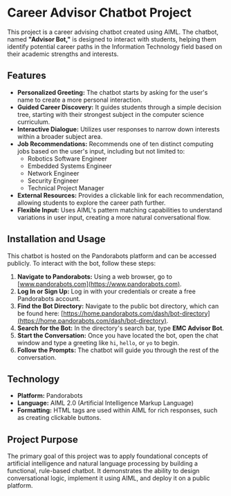 # Career Advisor Chatbot Project

This project is a career advising chatbot created using AIML. The chatbot, named **"Advisor Bot,"** is designed to interact with students, helping them identify potential career paths in the Information Technology field based on their academic strengths and interests.

## Features

- **Personalized Greeting:** The chatbot starts by asking for the user's name to create a more personal interaction.
- **Guided Career Discovery:** It guides students through a simple decision tree, starting with their strongest subject in the computer science curriculum.
- **Interactive Dialogue:** Utilizes user responses to narrow down interests within a broader subject area.
- **Job Recommendations:** Recommends one of ten distinct computing jobs based on the user's input, including but not limited to:
  - Robotics Software Engineer
  - Embedded Systems Engineer
  - Network Engineer
  - Security Engineer
  - Technical Project Manager
- **External Resources:** Provides a clickable link for each recommendation, allowing students to explore the career path further.
- **Flexible Input:** Uses AIML's pattern matching capabilities to understand variations in user input, creating a more natural conversational flow.

## Installation and Usage

This chatbot is hosted on the Pandorabots platform and can be accessed publicly. To interact with the bot, follow these steps:

1. **Navigate to Pandorabots:** Using a web browser, go to [www.pandorabots.com](https://www.pandorabots.com).
2. **Log In or Sign Up:** Log in with your credentials or create a free Pandorabots account.
3. **Find the Bot Directory:** Navigate to the public bot directory, which can be found here: [https://home.pandorabots.com/dash/bot-directory](https://home.pandorabots.com/dash/bot-directory).
4. **Search for the Bot:** In the directory's search bar, type **EMC Advisor Bot**.
5. **Start the Conversation:** Once you have located the bot, open the chat window and type a greeting like `hi`, `hello`, or `yo` to begin.
6. **Follow the Prompts:** The chatbot will guide you through the rest of the conversation.

## Technology

- **Platform:** Pandorabots  
- **Language:** AIML 2.0 (Artificial Intelligence Markup Language)  
- **Formatting:** HTML tags are used within AIML for rich responses, such as creating clickable buttons.

## Project Purpose

The primary goal of this project was to apply foundational concepts of artificial intelligence and natural language processing by building a functional, rule-based chatbot. It demonstrates the ability to design conversational logic, implement it using AIML, and deploy it on a public platform.
